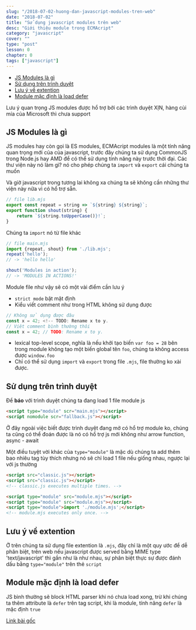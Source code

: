 ```yaml
---
slug: "/2018-07-02-huong-dan-javascript-modules-tren-web"
date: "2018-07-02"
title: "Sử dụng javascript modules trên web"
desc: "Giới thiệu module trong ECMAcript"
category: "javascript"
cover: ""
type: "post"
lesson: 0
chapter: 0
tags: ["javascript"]
---
```


<!-- TOC -->

- [JS Modules là gì](#js-modules-là-gì)
- [Sử dụng trên trình duyệt](#sử-dụng-trên-trình-duyệt)
- [Lưu ý về extention](#lưu-ý-về-extention)
- [Module mặc định là load defer](#module-mặc-định-là-load-defer)

<!-- /TOC -->

Lưu ý quan trọng JS modules được hổ trợ bởi các trình duyệt XỊN, hàng cùi mía của Microsoft thì chưa support

## JS Modules là gì

JS modules hay còn gọi là ES modules, ECMAcript modules là một tính năng quan trọng mới của của javascript, trước đây chúng ta sử dụng CommonJS trong Node.js hay AMD để có thể sử dụng tính năng này trước thời đại. Các thư viện này nó làm gì? nó cho phép chúng ta `import` và `export` cái chúng ta muốn

Và giờ javascript trong tương lai không xa chúng ta sẽ không cần những thư viện này nữa vì có hổ trợ sẵn.

```js
// file lib.mjs
export const repeat = string => `${string} ${string}`;
export function shout(string) {
    return `${string.toUpperCase()}!`;
}
```

Chúng ta `import` nó từ file khác

```js
// file main.mjs
import {repeat, shout} from './lib.mjs';
repeat('hello');
// -> 'hello hello'

shout('Modules in action');
// -> 'MODULES IN ACTIONS!'
```

Module file như vậy sẽ có một vài điểm cần lưu ý
- `strict mode` bật mặt định
- Kiểu viết comment như trong HTML không sử dụng được

```js
// Không sử dụng được đâu
const x = 42; <!-- TODO: Rename x to y.
// Viêt comment bình thường thôi
const x = 42; // TODO: Rename x to y.
```

- lexical top-level scope, nghĩa là nếu khởi tạo biến `var foo = 28` bên trong module không tạo một biến global tên `foo`, chúng ta không access được `window.foo`
- Chỉ có thể sử dụng `import` và `export` trong file `.mjs`, file thường ko xài được.

## Sử dụng trên trình duyệt

Để **báo** với trình duyệt chúng ta đang load 1 file module js

```html
<script type="module" scr="main.mjs"></script>
<script nomodule scr="fallback.js"></script>
```

Ở đây ngoài việc biết được trình duyệt đang mở có hổ trợ module ko, chúng ta cũng có thể đoán được là nó có hổ trợ js mới không như arrow function, async - await

Một điều tuyệt vời khác của `type="module"` là mặc dù chúng ta add thêm bao nhiêu tag tùy thích nhưng nó sẽ chỉ load 1 file nếu giống nhau, ngược lại với js thường

```html
<script src="classic.js"></script>
<script src="classic.js"></script>
<!-- classic.js executes multiple times. -->

<script type="module" src="module.mjs"></script>
<script type="module" src="module.mjs"></script>
<script type="module">import './module.mjs';</script>
<!-- module.mjs executes only once. -->
```

## Lưu ý về extention

Ở trên chúng ta sử dụng file extention là `.mjs`, đây chỉ là một quy ước để dễ phân biệt, trên web nếu javascript được served bằng MIME type 'text/javascript' thì gần như là như nhau, sự phân biệt thực sự được đánh dấu bằng `type="module"` trên thẻ `script`

## Module mặc định là load defer

JS bình thường sẽ block HTML parser khi nó chưa load xong, trừ khi chúng ta thêm attribute là `defer` trên tag script, khi là module, tính năng `defer` là mặc định `true`

[Link bài gốc](https://developers.google.com/web/fundamentals/primers/modules)